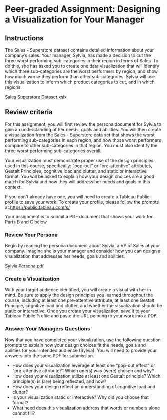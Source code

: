 # Peer-graded Assignment: Designing a Visualization for Your Manager

## Instructions

The Sales - Superstore dataset contains detailed information about your company’s sales. Your manager, Sylvia, has made a decision to cut the three worst performing sub-categories in their region in terms of Sales. To do this, she has asked you to create one data visualization that will identify which three sub-categories are the worst performers by region, and show how much worse they perform than other sub-categories. Sylvia will use this visualization to inform which product categories to cut, and in which regions.

[Sales Superstore Dataset.xslx](https://d3c33hcgiwev3.cloudfront.net/_de50f5764df89e884108e491cdfe6024_Sales-Superstore-Dataset.xlsx?Expires=1615593600&Signature=blOpr9EH7Vj1YvYDEjxxroV~SGtZPo8a892zTmcbkkKJCxLwqwUwp9vC453RUY7dAx63xL6-oHC8INC3LdBW46VlAldWNwAbcmHoorHOASx9TeVKJpX45j1xu4S73WufvCTC3oYLtF77eHOhWbN0k7bdhpPEYKMNaynsp03qD20_&Key-Pair-Id=APKAJLTNE6QMUY6HBC5A)

## Review criteria

For this assignment, you will first review the persona document for
Sylvia to gain an understanding of her needs, goals and abilities.  You
will then create a visualization from the Sales - Superstore data set
that shows the worst performing sub-categories in each region, and
how those worst performers compare to other sub-categories in that
region. You must also identify the three worst performing sub-categories overall.

Your visualization must demonstrate proper use of
the design principles used in this course, specifically: “pop-out” or
“pre-attentive” attributes, Gestalt Principles, cognitive load and
clutter, and static or interactive format. You will be asked to explain
how your design choices are a good match for Sylvia and how they will
address her needs and goals in this context.


If you don't already have one, you will need to create a Tableau Public profile to save your work. To create your profile, please follow the prompts at:https://public.tableau.com/s/


Your assignment is to submit a PDF document that shows your work for Parts B and C below

### Review Your Persona

Begin by reading the persona document about Sylvia, a VP of Sales at your company. Imagine she is your manager and consider how you can design a visualization that addresses her needs, goals and abilities.

[Sylvia Persona.pdf](https://d3c33hcgiwev3.cloudfront.net/_d51401111fb5bcb15271f83579001901_Sylvia-Persona.pdf?Expires=1615593600&Signature=UAi1k-YZRH-sebVW1L4icEqlXh7PTOlf9AMp98kch7nPnI-VASxr~qdz0EfwK2R~UDMPEsA31XovdSo6yhw5F8fU4CzTvrfbbfzWS4j6XYt-DXvalfDl4R6V7f0MxmTjBZVKXk26ntUdq0b-QrLzQNNBdo3TOzQ-Bdqnby8-QbM_&Key-Pair-Id=APKAJLTNE6QMUY6HBC5A)

### Create a Visualization

With your target audience identified, you will create a visual with her in mind. Be sure to apply the design principles you learned throughout the course, including at least one pre-attentive attribute, at least one Gestalt Principle, cognitive load and clutter, and whether the visualization should be static or interactive. Once you create your visualization, save it to your Tableau Public Profile and paste the URL pointing to your work into a PDF.

### Answer Your Managers Questions

Now that you have completed your visualization, use the following question prompts to explain how your design choices fit the needs, goals and abilities for your intended audience (Sylvia). You will need to provide your answers into the same PDF for submission.

* How does your visualization leverage at least one “pop-out effect” or “pre-attentive attribute?” Which one(s) was (were) chosen and why?
* How does your visualization utilize at least one Gestalt principle? Which principle(s) is (are) being reflected, and how?
* How does your design reflect an understanding of cognitive load and clutter?
* Is your visualization static or interactive? Why did you choose that format?
* What need does this visualization address that words or numbers alone cannot fill?
